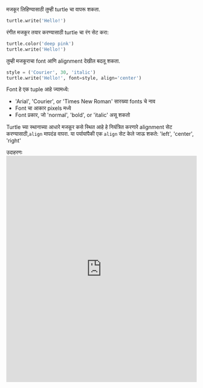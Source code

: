 मजकूर लिहिण्यासाठी तुम्ही turtle चा वापरू शकता.

```python
turtle.write('Hello!')
```

रंगीत मजकूर तयार करण्यासाठी turtle चा रंग सेट करा:

```python
turtle.color('deep pink')
turtle.write('Hello!')
```

तुम्ही मजकूराचा font आणि alignment देखील बदलू शकता.

```python
style = ('Courier', 30, 'italic')
turtle.write('Hello!', font=style, align='center')
```

Font हे एक tuple आहे ज्यामध्ये:

+ 'Arial', 'Courier', or 'Times New Roman' सारख्या fonts चे नाव
+ Font चा आकार pixels मध्ये
+ Font प्रकार, जो 'normal', 'bold', or 'italic' असू शकतो

Turtle च्या स्थानाच्या आधारे मजकूर कसे स्थित आहे हे नियंत्रित करणारे alignment सेट करण्यासाठी,`align` मापदंड वापरा. या पर्यायांपैकी एक `align` सेट केले जाऊ शकते: 'left', 'center', 'right'

उदाहरणः <iframe src="https://trinket.io/embed/python/52378ec006?start=result" width="100%" height="600" frameborder="0" marginwidth="0" marginheight="0" allowfullscreen mark="crwd-mark"></iframe>